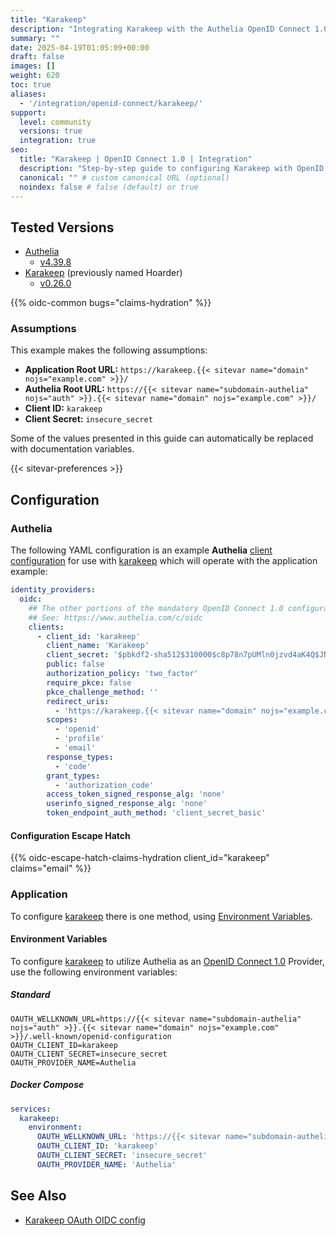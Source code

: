 ```yaml
---
title: "Karakeep"
description: "Integrating Karakeep with the Authelia OpenID Connect 1.0 Provider."
summary: ""
date: 2025-04-19T01:05:09+00:00
draft: false
images: []
weight: 620
toc: true
aliases:
  - '/integration/openid-connect/karakeep/'
support:
  level: community
  versions: true
  integration: true
seo:
  title: "Karakeep | OpenID Connect 1.0 | Integration"
  description: "Step-by-step guide to configuring Karakeep with OpenID Connect 1.0 for secure SSO. Enhance your login flow using Authelia’s modern identity management."
  canonical: "" # custom canonical URL (optional)
  noindex: false # false (default) or true
---
```


## Tested Versions

- [Authelia]
  - [v4.39.8](https://github.com/authelia/authelia/releases/tag/v4.39.8)
- [Karakeep] (previously named Hoarder)
  - [v0.26.0](https://github.com/karakeep-app/karakeep/releases/tag/v0.26.0)

{{% oidc-common bugs="claims-hydration" %}}

### Assumptions

This example makes the following assumptions:

- **Application Root URL:** `https://karakeep.{{< sitevar name="domain" nojs="example.com" >}}/`
- **Authelia Root URL:** `https://{{< sitevar name="subdomain-authelia" nojs="auth" >}}.{{< sitevar name="domain" nojs="example.com" >}}/`
- **Client ID:** `karakeep`
- **Client Secret:** `insecure_secret`

Some of the values presented in this guide can automatically be replaced with documentation variables.

{{< sitevar-preferences >}}

## Configuration

### Authelia

The following YAML configuration is an example **Authelia** [client configuration] for use with [karakeep] which will
operate with the application example:

```yaml {title="configuration.yml"}
identity_providers:
  oidc:
    ## The other portions of the mandatory OpenID Connect 1.0 configuration go here.
    ## See: https://www.authelia.com/c/oidc
    clients:
      - client_id: 'karakeep'
        client_name: 'Karakeep'
        client_secret: '$pbkdf2-sha512$310000$c8p78n7pUMln0jzvd4aK4Q$JNRBzwAo0ek5qKn50cFzzvE9RXV88h1wJn5KGiHrD0YKtZaR/nCb2CJPOsKaPK0hjf.9yHxzQGZziziccp6Yng' # The digest of 'insecure_secret'.
        public: false
        authorization_policy: 'two_factor'
        require_pkce: false
        pkce_challenge_method: ''
        redirect_uris:
          - 'https://karakeep.{{< sitevar name="domain" nojs="example.com" >}}/api/auth/callback/custom'
        scopes:
          - 'openid'
          - 'profile'
          - 'email'
        response_types:
          - 'code'
        grant_types:
          - 'authorization_code'
        access_token_signed_response_alg: 'none'
        userinfo_signed_response_alg: 'none'
        token_endpoint_auth_method: 'client_secret_basic'
```

#### Configuration Escape Hatch

{{% oidc-escape-hatch-claims-hydration client_id="karakeep" claims="email" %}}

### Application

To configure [karakeep] there is one method, using [Environment Variables](#environment-variables).

#### Environment Variables

To configure [karakeep] to utilize Authelia as an [OpenID Connect 1.0] Provider, use the following environment variables:

##### Standard

```shell {title=".env"}
OAUTH_WELLKNOWN_URL=https://{{< sitevar name="subdomain-authelia" nojs="auth" >}}.{{< sitevar name="domain" nojs="example.com" >}}/.well-known/openid-configuration
OAUTH_CLIENT_ID=karakeep
OAUTH_CLIENT_SECRET=insecure_secret
OAUTH_PROVIDER_NAME=Authelia
```

##### Docker Compose

```yaml {title="compose.yml"}
services:
  karakeep:
    environment:
      OAUTH_WELLKNOWN_URL: 'https://{{< sitevar name="subdomain-authelia" nojs="auth" >}}.{{< sitevar name="domain" nojs="example.com" >}}/.well-known/openid-configuration'
      OAUTH_CLIENT_ID: 'karakeep'
      OAUTH_CLIENT_SECRET: 'insecure_secret'
      OAUTH_PROVIDER_NAME: 'Authelia'
```

## See Also

- [Karakeep OAuth OIDC config](https://docs.karakeep.app/configuration#authentication--signup)

[karakeep]: https://karakeep.app/
[Authelia]: https://www.authelia.com
[OpenID Connect 1.0]: ../../introduction.md
[client configuration]: ../../../../configuration/identity-providers/openid-connect/clients.md

